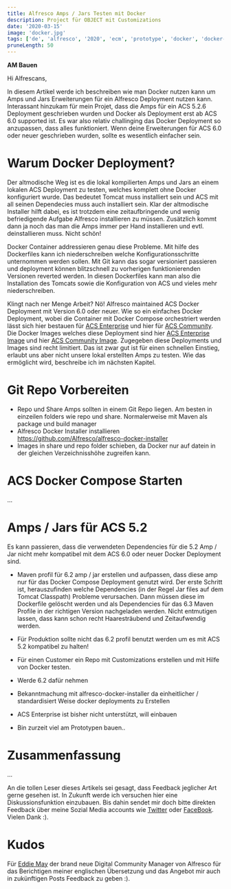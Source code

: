 ```yaml
---
title: Alfresco Amps / Jars Testen mit Docker
description: Project für OBJECT mit Customizations
date: '2020-03-15'
image: 'docker.jpg'
tags: ['de', 'alfresco', '2020', 'ecm', 'prototype', 'docker', 'docker-compose']
pruneLength: 50
---
```


**AM Bauen**

Hi Alfrescans,

In diesem Artikel werde ich beschreiben wie man Docker nutzen kann um Amps und Jars Erweiterungen für ein Alfresco Deployment nutzen kann. Interassant hinzukam für mein Projet, dass die Amps für ein ACS 5.2.6 Deployment geschrieben wurden und Docker als Deployment erst ab ACS 6.0 supported ist. Es war also relativ challinging das Docker Deployment so anzupassen, dass alles funktioniert. Wenn deine Erweiterungen für ACS 6.0 oder neuer geschrieben wurden, sollte es wesentlich einfacher sein.

# Warum Docker Deployment?
Der altmodische Weg ist es die lokal kompilierten Amps und Jars an einem lokalen ACS Deployment zu testen, welches komplett ohne Docker konfiguriert wurde. Das bedeutet Tomcat muss installiert sein und ACS mit all seinen Dependecies muss auch installiert sein. Klar der altmodische Installer hilft dabei, es ist trotzdem eine zeitaufbringende und wenig befriedigende Aufgabe Alfresco installieren zu müssen. Zusätzlich kommt dann ja noch das man die Amps immer per Hand installieren und evtl. deinstallieren muss. Nicht schön!

Docker Container addressieren genau diese Probleme. Mit hilfe des Dockerfiles kann ich niederschreiben welche Konfigurationsschritte unternommen werden sollen. Mit Git kann das sogar versioniert passieren und deployment können blitzschnell zu vorherigen funktionierenden Versionen reverted werden. In diesen Dockerfiles kann man also die Installation des Tomcats sowie die Konfiguration von ACS und vieles mehr niederschreiben. 

Klingt nach ner Menge Arbeit? Nö! Alfresco maintained ACS Docker Deployment mit Version 6.0 oder neuer. Wie so ein einfaches Docker Deployment, wobei die Container mit Docker Compose orchestriert werden lässt sich hier bestauen für [ACS Enterprise](https://github.com/Alfresco/acs-deployment/tree/master/docker-compose) und hier für [ACS Community](https://github.com/Alfresco/acs-community-deployment/tree/master/docker-compose). Die Docker Images welches diese Deployment sind hier [ACS Enterprise Image](https://github.com/Alfresco/acs-packaging/tree/master/docker-alfresco) und hier [ACS Community Image](https://github.com/Alfresco/acs-community-packaging/tree/master/docker-alfresco). Zugegeben diese Deployments und Images sind recht limitiert. Das ist zwar gut ist für einen schnellen Einstieg, erlaubt uns aber nicht unsere lokal erstellten Amps zu testen. Wie das ermöglicht wird, beschreibe ich im nächsten Kapitel.

# Git Repo Vorbereiten
* Repo und Share Amps sollten in einem Git Repo liegen. Am besten in einzeilen folders wie repo und share. Normalerweise mit Maven als package und build manager
* Alfresco Docker Installer installieren https://github.com/Alfresco/alfresco-docker-installer
* Images in share und repo folder schieben, da Docker nur auf datein in der gleichen Verzeichnisshöhe zugreifen kann.

# ACS Docker Compose Starten
... 

# Amps / Jars für ACS 5.2
Es kann passieren, dass die verwendeten Dependencies für die 5.2 Amp / Jar nicht mehr kompatibel mit dem ACS 6.0 oder neuer Docker Deployment sind. 
* Maven profil für 6.2 amp / jar erstellen und aufpassen, dass diese amp nur für das Docker Compose Deployment genutzt wird.
Der erste Schritt ist, herauszufinden welche Dependencies (in der Regel Jar files auf dem Tomcat Classpath) Probleme verursachen. Dann müssen diese im Dockerfile gelöscht werden und als Dependencies für das 6.3 Maven Profile in der richtigen Version nachgeladen werden. Nicht entmutigen lassen, dass kann schon recht Haaresträubend und Zeitaufwendig werden.
* Für Produktion sollte nicht das 6.2 profil benutzt werden um es mit ACS 5.2 kompatibel zu halten!



* Für einen Customer ein Repo mit Customizations erstellen und mit Hilfe von Docker testen. 
* Werde 6.2 dafür nehmen
* Bekanntmachung mit alfresco-docker-installer da einheitlicher / standardisiert Weise docker deployments zu Erstellen
* ACS Enterprise ist bisher nicht unterstützt, will einbauen
* Bin zurzeit viel am Prototypen bauen..

# Zusammenfassung

...

An die tollen Leser dieses Artikels sei gesagt, dass Feedback jeglicher Art gerne gesehen ist. In Zukunft werde ich versuchen hier eine Diskussionsfunktion einzubauen. Bis dahin sendet mir doch bitte direkten Feedback über meine Sozial Media accounts wie [Twitter](https://twitter.com/MartinMueller_) oder [FaceBook](https://www.facebook.com/martin.muller.10485). Vielen Dank :).

# Kudos

Für [Eddie May](https://twitter.com/freshwebs) der brand neue Digital Community Manager von Alfresco für das Berichtigen meiner englischen Übersetzung und das Angebot mir auch in zukünftigen Posts Feedback zu geben :).